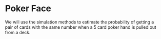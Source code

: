 # Poker Face

We will use the simulation methods to estimate the probability of getting a pair of cards with the same number when a 5 card poker hand is pulled out from a deck.
